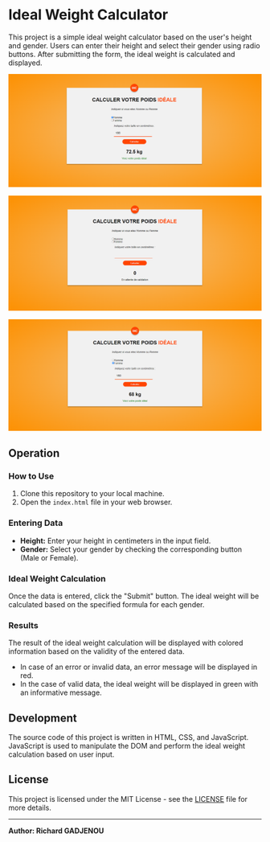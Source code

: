 # Ideal Weight Calculator

This project is a simple ideal weight calculator based on the user's height and gender. Users can enter their height and select their gender using radio buttons. After submitting the form, the ideal weight is calculated and displayed.

![Ideal Weight Calculator](Javasc/int.png)


![Case of men](Javasc/h.png)



![Case of women](Javasc/f.png)

## Operation

### How to Use

1. Clone this repository to your local machine.
2. Open the `index.html` file in your web browser.

### Entering Data

- **Height:** Enter your height in centimeters in the input field.
- **Gender:** Select your gender by checking the corresponding button (Male or Female).

### Ideal Weight Calculation

Once the data is entered, click the "Submit" button. The ideal weight will be calculated based on the specified formula for each gender.

### Results

The result of the ideal weight calculation will be displayed with colored information based on the validity of the entered data.

- In case of an error or invalid data, an error message will be displayed in red.
- In the case of valid data, the ideal weight will be displayed in green with an informative message.

## Development

The source code of this project is written in HTML, CSS, and JavaScript. JavaScript is used to manipulate the DOM and perform the ideal weight calculation based on user input.

## License

This project is licensed under the MIT License - see the [LICENSE](GPL) file for more details.

---
**Author: Richard GADJENOU**

